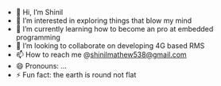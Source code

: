 - 👋 Hi, I’m Shinil 
- 👀 I’m interested in exploring things that blow my mind
- 🌱 I’m currently learning how to become an pro at embedded programming
- 💞️ I’m looking to collaborate on developing 4G based RMS 
- 📫 How to reach me @shinilmathew538@gmail.com
- 😄 Pronouns: ...
- ⚡ Fun fact: the earth is round not flat 

<!---
Amgroooot/Amgroooot is a ✨ special ✨ repository because its `README.md` (this file) appears on your GitHub profile.
You can click the Preview link to take a look at your changes.
--->
